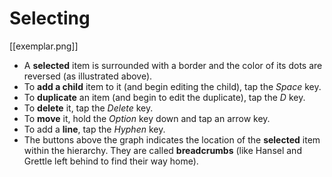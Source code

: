 # Selecting

[[exemplar.png]]  

- A **selected** item is surrounded with a border and the color of its dots are reversed (as illustrated above).
- To **add a child** item to it (and begin editing the child), tap the _Space_ key.
- To **duplicate** an item (and begin to edit the duplicate), tap the _D_ key.
- To **delete** it, tap the _Delete_ key.
- To **move** it, hold the _Option_ key down and tap an arrow key.
- To add a **line**, tap the _Hyphen_ key.
- The buttons above the graph indicates the location of the **selected** item within the hierarchy. They are called **breadcrumbs** (like Hansel and Grettle left behind to find their way home).